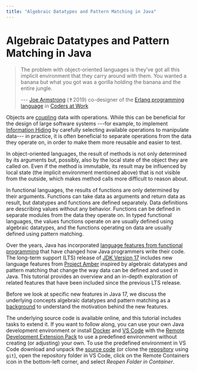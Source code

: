```yaml
---
title: "Algebraic Datatypes and Pattern Matching in Java"
---
```


# Algebraic Datatypes and Pattern Matching in Java

> The problem with object-oriented languages is 
> they’ve got all this implicit environment that they carry around with them. 
> You wanted a banana but what you got was a gorilla holding the banana
> and the entire jungle.
>
> --- [Joe Armstrong](https://en.wikipedia.org/wiki/Joe_Armstrong_(programmer))
> (✝︎2019) co-designer of the
> [Erlang programming language](https://www.erlang.org/)
> in
> [Coders at Work](https://codersatwork.com/)

Objects are
[coupling](https://en.wikipedia.org/wiki/Coupling_(computer_programming))
data with operations.
While this can be beneficial for the design of large software systems
---for example, to implement
[Information Hiding](https://en.wikipedia.org/wiki/Information_hiding)
by carefully selecting available operations to manipulate data---
in practice, it is often beneficial 
to separate operations from the data they operate on,
in order to make them more reusable and easier to test.

In object-oriented languages,
the result of methods is not only determined by its arguments
but, possibly, also by the local state of the object they are called on.
Even if the method is immutable,
its result may be influenced by local state
(the implicit environment mentioned above)
that is not visible from the outside,
which makes method calls more difficult to reason about.

In functional languages, 
the results of functions are only determined by their arguments.
Functions can take data as arguments and return data as result,
but datatypes and functions are defined separately.
Data definitions are describing values without any behavior.
Functions can be defined in separate modules from the data they operate on.
In typed functional languages,
the values functions operate on are usually defined using algebraic datatypes,
and the functions operating on data are usually defined using pattern matching.

Over the years, Java has incorporated
[language features from functional programming](https://sebfisch.github.io/java-fun/)
that have changed how Java programmers write their code.
The long-term support (LTS) release of
[JDK Version 17](https://openjdk.java.net/projects/jdk/17/)
includes new language features from
[Project Amber](https://openjdk.java.net/projects/amber/)
inspired by algebraic datatypes and pattern matching 
that change the way data can be defined and used in Java.
This tutorial provides an overview and an in-depth exploration 
of related features that have been included since the previous LTS release.

Before we look at specific new features in Java 17,
we discuss the underlying concepts algebraic datatypes and pattern matching
as a [background](docs/background)
to understand the motivation behind the new features.

The underlying source code is available online, 
and this tutorial includes tasks to extend it.
If you want to follow along, you can use your own Java development environment
or install
[Docker](https://docs.docker.com/get-docker/)
and
[VS Code](https://code.visualstudio.com/download)
with the
[Remote Development Extension Pack](https://marketplace.visualstudio.com/items?itemName=ms-vscode-remote.vscode-remote-extensionpack)
to use a predefined environment without creating (or adjusting) your own.
To use the predefined environment in VS Code
download and unpack the
[source code](https://github.com/sebfisch/java-data-code/archive/main.zip)
(or clone the
[repository](https://github.com/sebfisch/java-data-code)
using `git`),
open the repository folder in VS Code,
click on the Remote Containers icon in the bottom-left corner,
and select *Reopen Folder in Container*.

